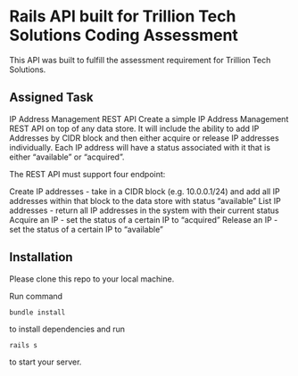 # Rails API built for Trillion Tech Solutions Coding Assessment

This API was built to fulfill the assessment requirement for Trillion Tech Solutions.

## Assigned Task

IP Address Management REST API
Create a simple IP Address Management REST API on top of any data store. It will include the ability to add IP Addresses by CIDR block and then either acquire or release IP addresses individually. Each IP address will have a status associated with it that is either “available” or “acquired”.

The REST API must support four endpoint:

Create IP addresses - take in a CIDR block (e.g. 10.0.0.1/24) and add all IP addresses within that block to the data store with status “available”
List IP addresses - return all IP addresses in the system with their current status
Acquire an IP - set the status of a certain IP to “acquired”
Release an IP - set the status of a certain IP to “available”

## Installation

Please clone this repo to your local machine.

Run command

```
bundle install
```

to install dependencies and run

```
rails s
```

to start your server.
